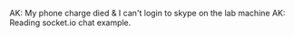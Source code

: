 AK: My phone charge died & I can't login to skype on the lab machine
AK: Reading socket.io chat example.
